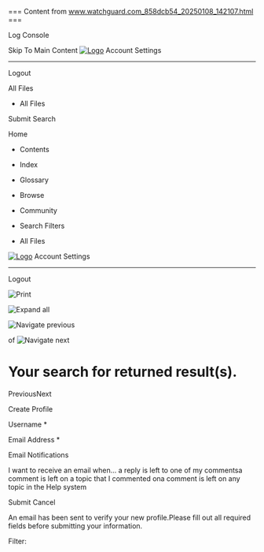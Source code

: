 === Content from www.watchguard.com_858dcb54_20250108_142107.html ===

Log Console

Skip To Main Content
[![Logo](Skins/Default/Stylesheets/Images/transparent.gif)](index.html)
Account
Settings

---

Logout

All Files

* All Files

Submit Search

Home

* Contents

* Index

* Glossary

* Browse

* Community

* Search Filters

* All Files

[![Logo](Skins/Default/Stylesheets/Images/transparent.gif)](index.html)
Account
Settings

---

Logout

![Print](Skins/Default/Stylesheets/Images/transparent.gif)

![Expand all](Skins/Default/Stylesheets/Images/transparent.gif)

![Navigate previous](Skins/Default/Stylesheets/Images/transparent.gif)

 of
![Navigate next](Skins/Default/Stylesheets/Images/transparent.gif)

# Your search for returned result(s).

PreviousNext

Create Profile

Username \*

Email Address \*

Email Notifications

I want to receive an email when...
a reply is left to one of my commentsa comment is left on a topic that I commented ona comment is left on any topic in the Help system

Submit
Cancel

An email has been sent to verify your new profile.Please fill out all required fields before submitting your information.

Filter:


